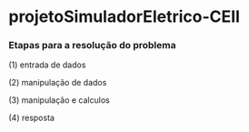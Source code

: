 # projetoSimuladorEletrico-CEII

### Etapas para a resolução do problema

(1) entrada de dados

(2) manipulação de dados

(3) manipulação e calculos

(4) resposta
